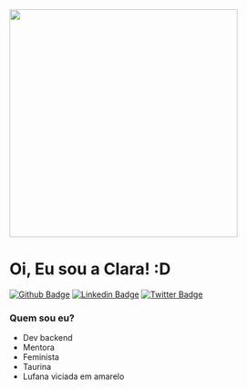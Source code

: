 <img src="https://unsplash.com/photos/1bTDrEEhqig?utm_source=unsplash&utm_medium=referral&utm_content=creditShareLink" width="400"/>

# Oi, Eu sou a Clara! :D

[![Github Badge](https://img.shields.io/badge/-Github-000?style=flat-square&logo=Github&logoColor=white&link=https://github.com/claravidal)](https://github.com/claravidal)
[![Linkedin Badge](https://img.shields.io/badge/-LinkedIn-blue?style=flat-square&logo=Linkedin&logoColor=white&link=https://www.linkedin.com/in/clara-vidal-carvalho/)](https://www.linkedin.com/in/clara-vidal-carvalho/)
[![Twitter Badge](https://img.shields.io/badge/-Twitter-1ca0f1?style=flat-square&labelColor=1ca0f1&logo=twitter&logoColor=white&link=https://twitter.com/vidalclaa)](https://twitter.com/vidalclaa)


### Quem sou eu?
- Dev backend
- Mentora
- Feminista
- Taurina
- Lufana viciada em amarelo




<!--
**claravidal/claravidal** is a ✨ _special_ ✨ repository because its `README.md` (this file) appears on your GitHub profile.

Here are some ideas to get you started:

- 🔭 I’m currently working on ...
- 🌱 I’m currently learning ...
- 👯 I’m looking to collaborate on ...
- 🤔 I’m looking for help with ...
- 💬 Ask me about ...
- 📫 How to reach me: ...
- 😄 Pronouns: ...
- ⚡ Fun fact: ...
-->
